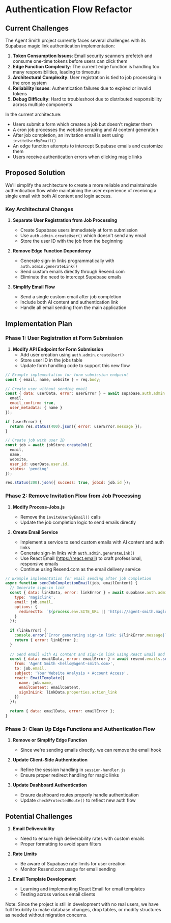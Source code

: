 # Authentication Flow Refactor

## Current Challenges

The Agent Smith project currently faces several challenges with its Supabase magic link authentication implementation:

1. **Token Consumption Issues**: Email security scanners prefetch and consume one-time tokens before users can click them
2. **Edge Function Complexity**: The current edge function is handling too many responsibilities, leading to timeouts
3. **Architectural Complexity**: User registration is tied to job processing in the cron system
4. **Reliability Issues**: Authentication failures due to expired or invalid tokens
5. **Debug Difficulty**: Hard to troubleshoot due to distributed responsibility across multiple components

In the current architecture:
- Users submit a form which creates a job but doesn't register them
- A cron job processes the website scraping and AI content generation
- After job completion, an invitation email is sent using `inviteUserByEmail()`
- An edge function attempts to intercept Supabase emails and customize them
- Users receive authentication errors when clicking magic links

## Proposed Solution

We'll simplify the architecture to create a more reliable and maintainable authentication flow while maintaining the user experience of receiving a single email with both AI content and login access.

### Key Architectural Changes

1. **Separate User Registration from Job Processing**
   - Create Supabase users immediately at form submission
   - Use `auth.admin.createUser()` which doesn't send any email
   - Store the user ID with the job from the beginning

2. **Remove Edge Function Dependency**
   - Generate sign-in links programmatically with `auth.admin.generateLink()`
   - Send custom emails directly through Resend.com
   - Eliminate the need to intercept Supabase emails

3. **Simplify Email Flow**
   - Send a single custom email after job completion
   - Include both AI content and authentication link
   - Handle all email sending from the main application

## Implementation Plan

### Phase 1: User Registration at Form Submission

1. **Modify API Endpoint for Form Submission**
   - Add user creation using `auth.admin.createUser()`
   - Store user ID in the jobs table
   - Update form handling code to support this new flow

```javascript
// Example implementation for form submission endpoint
const { email, name, website } = req.body;

// Create user without sending email
const { data: userData, error: userError } = await supabase.auth.admin.createUser({
  email,
  email_confirm: true,
  user_metadata: { name }
});

if (userError) {
  return res.status(400).json({ error: userError.message });
}

// Create job with user ID
const job = await jobStore.createJob({
  email,
  name,
  website,
  user_id: userData.user.id,
  status: 'pending'
});

res.status(200).json({ success: true, jobId: job.id });
```

### Phase 2: Remove Invitation Flow from Job Processing

1. **Modify Process-Jobs.js**
   - Remove the `inviteUserByEmail()` calls
   - Update the job completion logic to send emails directly

2. **Create Email Service**
   - Implement a service to send custom emails with AI content and auth links
   - Generate sign-in links with `auth.admin.generateLink()`
   - Use React Email (https://react.email) to craft professional, responsive emails
   - Continue using Resend.com as the email delivery service

```javascript
// Example implementation for email sending after job completion
async function sendJobCompletionEmail(job, emailContent) {
  // Generate sign-in link
  const { data: linkData, error: linkError } = await supabase.auth.admin.generateLink({
    type: 'magiclink',
    email: job.email,
    options: {
      redirectTo: `${process.env.SITE_URL || 'https://agent-smith.magloft.com'}/dashboard`
    }
  });
  
  if (linkError) {
    console.error(`Error generating sign-in link: ${linkError.message}`);
    return { error: linkError };
  }
  
  // Send email with AI content and sign-in link using React Email and Resend
  const { data: emailData, error: emailError } = await resend.emails.send({
    from: 'Agent Smith <hello@agent-smith.com>',
    to: job.email,
    subject: 'Your Website Analysis + Account Access',
    react: EmailTemplate({
      name: job.name,
      emailContent: emailContent,
      signInLink: linkData.properties.action_link
    })
  });
  
  return { data: emailData, error: emailError };
}
```

### Phase 3: Clean Up Edge Functions and Authentication Flow

1. **Remove or Simplify Edge Function**
   - Since we're sending emails directly, we can remove the email hook

2. **Update Client-Side Authentication**
   - Refine the session handling in `session-handler.js`
   - Ensure proper redirect handling for magic links

3. **Update Dashboard Authentication**
   - Ensure dashboard routes properly handle authentication
   - Update `checkProtectedRoute()` to reflect new auth flow


## Potential Challenges

1. **Email Deliverability**
   - Need to ensure high deliverability rates with custom emails
   - Proper formatting to avoid spam filters

2. **Rate Limits**
   - Be aware of Supabase rate limits for user creation
   - Monitor Resend.com usage for email sending

3. **Email Template Development**
   - Learning and implementing React Email for email templates
   - Testing across various email clients

Note: Since the project is still in development with no real users, we have full flexibility to make database changes, drop tables, or modify structures as needed without migration concerns.
